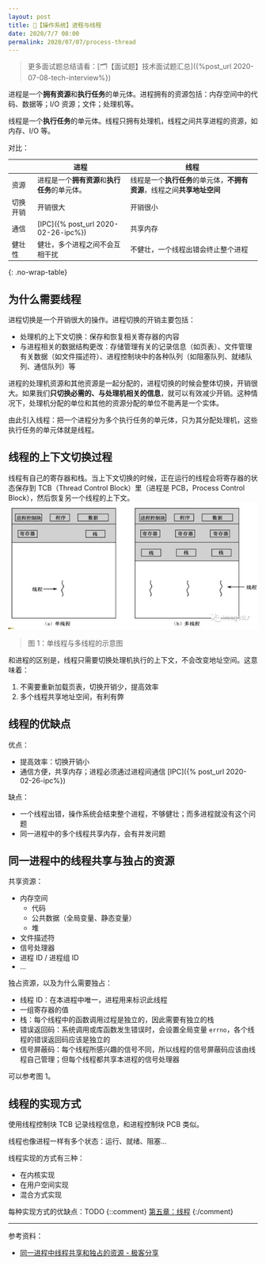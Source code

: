 ```yaml
---
layout: post
title: 📔【操作系统】进程与线程
date: 2020/7/7 08:00
permalink: 2020/07/07/process-thread
---
```


> 更多面试题总结请看：[🗂【面试题】技术面试题汇总]({%post_url 2020-07-08-tech-interview%})

进程是一个**拥有资源**和**执行任务**的单元体。进程拥有的资源包括：内存空间中的代码、数据等；I/O 资源；文件；处理机等。

线程是一个**执行任务**的单元体。线程只拥有处理机，线程之间共享进程的资源，如内存、I/O 等。

对比：

|   | 进程 | 线程 |
|---|---|---|
| 资源 | 进程是一个**拥有资源**和**执行任务**的单元体。 | 线程是一个**执行任务**的单元体，**不拥有资源**，线程之间**共享地址空间** |
| 切换开销 | 开销很大 | 开销很小 |
| 通信 | [IPC]({% post_url 2020-02-26-ipc%}) | 共享内存 |
| 健壮性 | 健壮，多个进程之间不会互相干扰 | 不健壮，一个线程出错会终止整个进程 |
{: .no-wrap-table}

## 为什么需要线程
进程切换是一个开销很大的操作。进程切换的开销主要包括：
* 处理机的上下文切换：保存和恢复相关寄存器的内容
* 与进程相关的数据结构更改：存储管理有关的记录信息（如页表）、文件管理有关数据（如文件描述符）、进程控制块中的各种队列（如阻塞队列、就绪队列、通信队列）等

进程的处理机资源和其他资源是一起分配的，进程切换的时候会整体切换，开销很大。如果我们**只切换必需的、与处理机相关的信息**，就可以有效减少开销。这种情况下，处理机分配的单位和其他的资源分配的单位不能再是一个实体。

由此引入线程：把一个进程分为多个执行任务的单元体，只为其分配处理机，这些执行任务的单元体就是线程。

## 线程的上下文切换过程
线程有自己的寄存器和栈。当上下文切换的时候，正在运行的线程会将寄存器的状态保存到 TCB（Thread Control Block）里（进程是 PCB，Process Control Block），然后恢复另一个线程的上下文。
![](/media/15941873964798.jpg)
> 图 1：单线程与多线程的示意图

和进程的区别是，线程只需要切换处理机执行的上下文，不会改变地址空间。这意味着：
1. 不需要重新加载页表，切换开销少，提高效率
2. 多个线程共享地址空间，有利有弊

## 线程的优缺点
优点：
* 提高效率：切换开销小
* 通信方便，共享内存；进程必须通过进程间通信 [IPC]({% post_url 2020-02-26-ipc%}) 

缺点：
* 一个线程出错，操作系统会结束整个进程，不够健壮；而多进程就没有这个问题
* 同一进程中的多个线程共享内存，会有并发问题

## 同一进程中的线程共享与独占的资源
共享资源：
* 内存空间
    * 代码
    * 公共数据（全局变量、静态变量）
    * 堆
* 文件描述符
* 信号处理器
* 进程 ID / 进程组 ID
* ...

独占资源，以及为什么需要独占：
* 线程 ID：在本进程中唯一，进程用来标识此线程
* 一组寄存器的值
* 栈：每个线程中的函数调用过程是独立的，因此需要有独立的栈
* 错误返回码：系统调用或库函数发生错误时，会设置全局变量 `errno`，各个线程的错误返回码应该是独立的
* 信号屏蔽码：每个线程所感兴趣的信号不同，所以线程的信号屏蔽码应该由线程自己管理；但每个线程都共享本进程的信号处理器

可以参考图 1。

## 线程的实现方式
使用线程控制块 TCB 记录线程信息，和进程控制块 PCB 类似。

线程也像进程一样有多个状态：运行、就绪、阻塞...

线程实现的方式有三种：
* 在内核实现
* 在用户空间实现
* 混合方式实现

每种实现方式的优缺点：TODO
{::comment}
[第五章：线程](mweblib://15584292291254)
{:/comment}

---
参考资料：
* [同一进程中线程共享和独占的资源 - 极客分享](https://www.geek-share.com/detail/2660223023.html)
